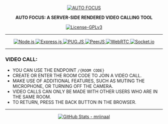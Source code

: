 <p align="center">
  <a href="#">
    <img src="https://res.cloudinary.com/di5oia1wa/image/upload/v1686737861/ogimage_AUTO_FOCUS_dfslua.png" alt="AUTO FOCUS">
  </a>
</p>

<p align="center">
  <strong> AUTO FOCUS: A SERVER-SIDE RENDERED VIDEO CALLING TOOL </strong>
</p>

<p align="center">
  <a href="https://www.gnu.org/licenses/gpl-3.0.en.html">
    <img src="https://img.shields.io/badge/LICENSE-GPLv3-white?style=for-the-badge&labelColor=black" alt="License-GPLv3">
  </a>
</p>

---

<p align="center">
  <a href="https://nodejs.org">
    <img src="https://img.shields.io/badge/Node.js-339933?style=for-the-badge&logo=node.js&logoColor=white" alt="Node.js">
  </a>
  
  <a href="https://expressjs.com">
    <img src="https://img.shields.io/badge/Express.js-000000?style=for-the-badge&logo=express&logoColor=white" alt="Express.js">
  </a>
  
  <a href="https://pugjs.org/">
    <img src="https://img.shields.io/badge/PUG.JS-white?style=for-the-badge&logo=pug" alt="PUG.JS">
  </a>
  
  <a href="https://peerjs.com/">
    <img src="https://img.shields.io/badge/PEER-JS-db5d51?style=for-the-badge&labelColor=black" alt="PeerJS">
  </a>
  
  <a href="https://webrtc.org/">
    <img src="https://img.shields.io/badge/WebRTC-4285f4?style=for-the-badge&logo=webrtc" alt="WebRTC">
  </a>
  
  <a href="https://socket.io">
    <img src="https://img.shields.io/badge/SOCKET.IO-25c2a0?style=for-the-badge&logo=socket.io" alt="Socket.io">
  </a>
  
</p>


---

### VIDEO CALL:
- YOU CAN USE THE ENDPOINT `/{ROOM CODE}`
- CREATE OR ENTER THE ROOM CODE TO JOIN A VIDEO CALL.
- MAKE USE OF ADDITIONAL FEATURES, SUCH AS MUTING THE MICROPHONE, OR TURNING OFF THE CAMERA.
- VIDEO CALLS CAN ONLY BE MADE WITH OTHER USERS WHO ARE IN THE SAME ROOM.
- TO RETURN, PRESS THE BACK BUTTON IN THE BROWSER.

---

<p align="center" width="100%">
  <a href="https://github.com/mriinaal">
    <img src="https://github-profile-summary-cards.vercel.app/api/cards/profile-details?username=mriinaal&theme=github_dark" alt="GitHub Stats - mriinaal">
  </a>
</p>